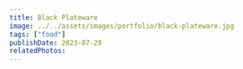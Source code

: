 ```yaml
---
title: Black Plateware
image: ../../assets/images/portfolio/black-plateware.jpg
tags: ["food"]
publishDate: 2023-07-29
relatedPhotos:
---
```

